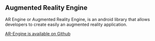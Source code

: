 ## Augmented Reality Engine ##

AR Engine or Augmented Reality Engine, is an android library that allows developers to create easily an augmented reality application.


[AR-Engine is available on Github](https://github.com/atef-haouari/AR-Engine)